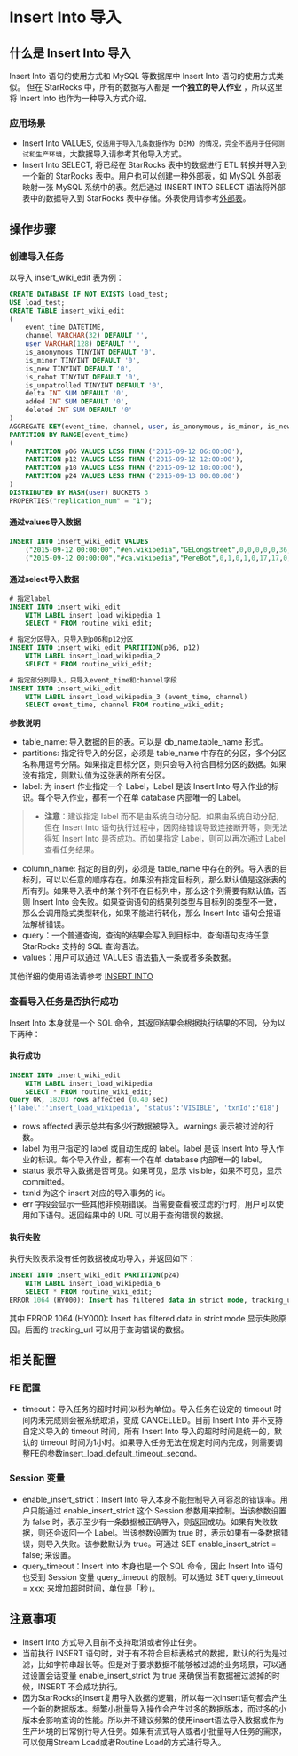 # Insert Into 导入

## 什么是 Insert Into 导入

Insert Into 语句的使用方式和 MySQL 等数据库中 Insert Into 语句的使用方式类似。
但在 StarRocks 中，所有的数据写入都是 **一个独立的导入作业** ，所以这里将 Insert Into 也作为一种导入方式介绍。

### 应用场景

* Insert Into VALUES, `仅适用于导入几条数据作为 DEMO 的情况，完全不适用于任何测试和生产环境`，大数据导入请参考其他导入方式。
* Insert Into SELECT, 将已经在 StarRocks 表中的数据进行 ETL 转换并导入到一个新的 StarRocks 表中。用户也可以创建一种外部表，如 MySQL 外部表映射一张 MySQL 系统中的表。然后通过 INSERT INTO SELECT 语法将外部表中的数据导入到 StarRocks 表中存储。外表使用请参考[外部表](../using_starrocks/External_ta.ble.md)。

## 操作步骤

### 创建导入任务

以导入 insert_wiki_edit 表为例：

~~~sql
CREATE DATABASE IF NOT EXISTS load_test;
USE load_test;
CREATE TABLE insert_wiki_edit
(
    event_time DATETIME,
    channel VARCHAR(32) DEFAULT '',
    user VARCHAR(128) DEFAULT '',
    is_anonymous TINYINT DEFAULT '0',
    is_minor TINYINT DEFAULT '0',
    is_new TINYINT DEFAULT '0',
    is_robot TINYINT DEFAULT '0',
    is_unpatrolled TINYINT DEFAULT '0',
    delta INT SUM DEFAULT '0',
    added INT SUM DEFAULT '0',
    deleted INT SUM DEFAULT '0'
)
AGGREGATE KEY(event_time, channel, user, is_anonymous, is_minor, is_new, is_robot, is_unpatrolled)
PARTITION BY RANGE(event_time)
(
    PARTITION p06 VALUES LESS THAN ('2015-09-12 06:00:00'),
    PARTITION p12 VALUES LESS THAN ('2015-09-12 12:00:00'),
    PARTITION p18 VALUES LESS THAN ('2015-09-12 18:00:00'),
    PARTITION p24 VALUES LESS THAN ('2015-09-13 00:00:00')
)
DISTRIBUTED BY HASH(user) BUCKETS 3
PROPERTIES("replication_num" = "1");
~~~

#### 通过values导入数据

~~~sql
INSERT INTO insert_wiki_edit VALUES
    ("2015-09-12 00:00:00","#en.wikipedia","GELongstreet",0,0,0,0,0,36,36,0),
    ("2015-09-12 00:00:00","#ca.wikipedia","PereBot",0,1,0,1,0,17,17,0);
~~~

#### 通过select导入数据

~~~sql
# 指定label
INSERT INTO insert_wiki_edit
    WITH LABEL insert_load_wikipedia_1
    SELECT * FROM routine_wiki_edit;

# 指定分区导入，只导入到p06和p12分区
INSERT INTO insert_wiki_edit PARTITION(p06, p12)
    WITH LABEL insert_load_wikipedia_2
    SELECT * FROM routine_wiki_edit;

# 指定部分列导入，只导入event_time和channel字段
INSERT INTO insert_wiki_edit
    WITH LABEL insert_load_wikipedia_3 (event_time, channel)
    SELECT event_time, channel FROM routine_wiki_edit;
~~~

**参数说明**

* table_name: 导入数据的目的表。可以是 db_name.table_name 形式。
* partitions: 指定待导入的分区，必须是 table_name 中存在的分区，多个分区名称用逗号分隔。如果指定目标分区，则只会导入符合目标分区的数据。如果没有指定，则默认值为这张表的所有分区。
* label: 为 insert 作业指定一个 Label，Label 是该 Insert Into 导入作业的标识。每个导入作业，都有一个在单 database 内部唯一的 Label。

> * **注意**：建议指定 label 而不是由系统自动分配。如果由系统自动分配，但在 Insert Into 语句执行过程中，因网络错误导致连接断开等，则无法得知 Insert Into 是否成功。而如果指定 Label，则可以再次通过 Label 查看任务结果。

* column_name: 指定的目的列，必须是 table_name 中存在的列。导入表的目标列，可以以任意的顺序存在。如果没有指定目标列，那么默认值是这张表的所有列。如果导入表中的某个列不在目标列中，那么这个列需要有默认值，否则 Insert Into 会失败。如果查询语句的结果列类型与目标列的类型不一致，那么会调用隐式类型转化，如果不能进行转化，那么 Insert Into 语句会报语法解析错误。
* query：一个普通查询，查询的结果会写入到目标中。查询语句支持任意 StarRocks 支持的 SQL 查询语法。
* values：用户可以通过 VALUES 语法插入一条或者多条数据。

其他详细的使用语法请参考 [INSERT INTO](../sql-reference/sql-statements/data-manipulation/insert.md)

### 查看导入任务是否执行成功

Insert Into 本身就是一个 SQL 命令，其返回结果会根据执行结果的不同，分为以下两种：

#### 执行成功

~~~sql
INSERT INTO insert_wiki_edit
    WITH LABEL insert_load_wikipedia
    SELECT * FROM routine_wiki_edit; 
Query OK, 18203 rows affected (0.40 sec)
{'label':'insert_load_wikipedia', 'status':'VISIBLE', 'txnId':'618'}
~~~

* rows affected 表示总共有多少行数据被导入。warnings 表示被过滤的行数。
* label 为用户指定的 label 或自动生成的 label。label 是该 Insert Into 导入作业的标识。每个导入作业，都有一个在单 database 内部唯一的 label。
* status 表示导入数据是否可见。如果可见，显示 visible，如果不可见，显示 committed。
* txnId 为这个 insert 对应的导入事务的 id。
* err 字段会显示一些其他非预期错误。当需要查看被过滤的行时，用户可以使用如下语句。返回结果中的 URL 可以用于查询错误的数据。

#### 执行失败

执行失败表示没有任何数据被成功导入，并返回如下：

~~~sql
INSERT INTO insert_wiki_edit PARTITION(p24)
    WITH LABEL insert_load_wikipedia_6
    SELECT * FROM routine_wiki_edit;
ERROR 1064 (HY000): Insert has filtered data in strict mode, tracking_url=http://172.26.194.185:9016/api/_load_error_log?file=error_log_9f0a4fd0b64e11ec_906bbede076e9d08
~~~

其中 ERROR 1064 (HY000): Insert has filtered data in strict mode 显示失败原因。后面的 tracking_url 可以用于查询错误的数据。

## 相关配置

### FE 配置

* timeout：导入任务的超时时间(以秒为单位)。导入任务在设定的 timeout 时间内未完成则会被系统取消，变成 CANCELLED。目前 Insert Into 并不支持自定义导入的 timeout 时间，所有 Insert Into 导入的超时时间是统一的，默认的 timeout 时间为1小时。如果导入任务无法在规定时间内完成，则需要调整FE的参数insert_load_default_timeout_second。

### Session 变量

* enable_insert_strict：Insert Into 导入本身不能控制导入可容忍的错误率。用户只能通过 enable_insert_strict 这个 Session 参数用来控制。当该参数设置为 false 时，表示至少有一条数据被正确导入，则返回成功。如果有失败数据，则还会返回一个 Label。当该参数设置为 true 时，表示如果有一条数据错误，则导入失败。该参数默认为 true。可通过 SET enable_insert_strict = false; 来设置。
* query_timeout：Insert Into 本身也是一个 SQL 命令，因此 Insert Into 语句也受到 Session 变量 query_timeout 的限制。可以通过 SET query_timeout = xxx; 来增加超时时间，单位是「秒」。

## 注意事项

* Insert Into 方式导入目前不支持取消或者停止任务。
* 当前执行 INSERT 语句时，对于有不符合目标表格式的数据，默认的行为是过滤，比如字符串超长等。但是对于要求数据不能够被过滤的业务场景，可以通过设置会话变量 enable_insert_strict 为 true 来确保当有数据被过滤掉的时候，INSERT 不会成功执行。
* 因为StarRocks的insert复用导入数据的逻辑，所以每一次insert语句都会产生一个新的数据版本。频繁小批量导入操作会产生过多的数据版本，而过多的小版本会影响查询的性能。所以并不建议频繁的使用insert语法导入数据或作为生产环境的日常例行导入任务。如果有流式导入或者小批量导入任务的需求，可以使用Stream Load或者Routine Load的方式进行导入。
